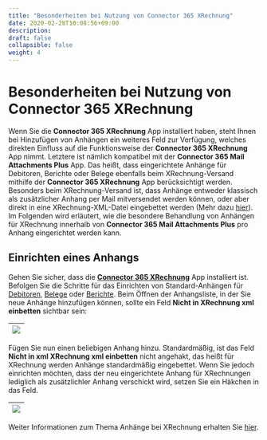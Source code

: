 ```yaml
---
title: "Besonderheiten bei Nutzung von Connector 365 XRechnung"
date: 2020-02-28T10:08:56+09:00
description: 
draft: false
collapsible: false
weight: 4
---
```


# Besonderheiten bei Nutzung von Connector 365 XRechnung

Wenn Sie die **Connector 365 XRechnung** App installiert haben, steht Ihnen bei Hinzufügen von Anhängen ein weiteres
Feld zur Verfügung, welches direkten Einfluss auf die Funktionsweise der **Connector 365 XRechnung** App nimmt.
Letztere ist nämlich kompatibel mit der **Connector 365 Mail Attachments Plus** App. Das heißt, dass eingerichtete Anhänge für Debitoren, Berichte oder Belege ebenfalls beim XRechnung-Versand mithilfe der **Connector 365 XRechnung** App berücksichtigt werden. Besonders beim XRechnung-Versand ist, dass Anhänge entweder klassisch als zusätzlicher Anhang per Mail mitversendet werden können, oder aber direkt in eine XRechnung-XML-Datei eingebettet werden (Mehr dazu [hier](de-de/apps/xrechnung)).
Im Folgenden wird erläutert, wie die besondere Behandlung von Anhängen für XRechnung innerhalb von **Connector 365 Mail Attachments Plus** pro Anhang eingerichtet werden kann.

## Einrichten eines Anhangs

Gehen Sie sicher, dass die [**Connector 365 XRechnung**](de-de/apps/xrechnung) App installiert ist.
Befolgen Sie die Schritte für das Einrichten von Standard-Anhängen für  [Debitoren](de-de/apps/mail-attachments-plus/first-steps/setup/defaults-customer), [Belege](de-de/apps/mail-attachments-plus/first-steps/setup/defaults-document) oder [Berichte](de-de/apps/mail-attachments-plus/first-steps/setup/defaults-report).
Beim Öffnen der Anhangsliste, in der Sie neue Anhänge hinzufügen können, sollte ein Feld **Nicht in XRechnung xml einbetten** sichtbar sein:

|![](images/apps/mail-attachments-plus/de/xr_do_not_embed.png)|
|-|

Fügen Sie nun einen beliebigen Anhang hinzu. Standardmäßig, ist das Feld **Nicht in xml XRechnung xml einbetten** nicht angehakt, das heißt für XRechnung werden Anhänge standardmäßig eingebettet.
Wenn Sie jedoch einrichten möchten, dass der neu eingerichtete Anhang für XRechnungen lediglich als zusätzlichler Anhang verschickt wird, setzen Sie ein Häkchen in das Feld.

|![](images/apps/mail-attachments-plus/de/xr_set_do_not_embed.png)|
|-|

Weiter Informationen zum Thema Anhänge bei XRechnung erhalten Sie [hier](de-de/apps/xrechnung/working-with-xrechnung/attachments/).